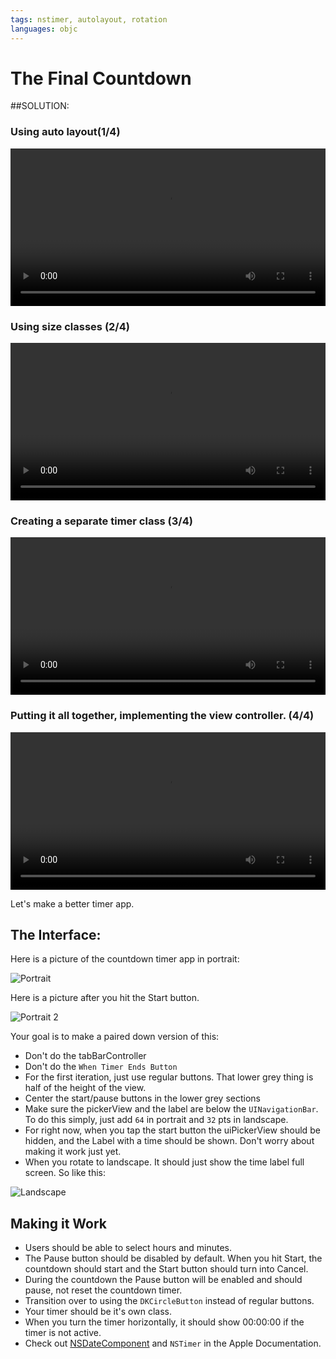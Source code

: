 ```yaml
---
tags: nstimer, autolayout, rotation
languages: objc
---
```

# The Final Countdown

##SOLUTION:


### Using auto layout(1/4)
<video controls width="100%">
<source src="https://curriculum-content.s3.amazonaws.com/finalCountdown/finalCountdown/Autolayour%20Portion.mp4" type="video/mp4" >
  Your browser does not support the video tag. We recommend using Chrome.
  </video> 
  
  
### Using size classes (2/4)
  <video controls width="100%">
<source src="https://curriculum-content.s3.amazonaws.com/finalCountdown/finalCountdown/Size%20Classes.mp4" type="video/mp4" >
  Your browser does not support the video tag. We recommend using Chrome.
  </video> 
  
  

### Creating a separate timer class (3/4)
  <video controls width="100%">
<source src="https://curriculum-content.s3.amazonaws.com/finalCountdown/finalCountdown/TimerClass.mp4" >
  Your browser does not support the video tag. We recommend using Chrome.
  </video> 
  
  

### Putting it all together, implementing the view controller. (4/4)
 
 <video controls width="100%">
<source src="https://curriculum-content.s3.amazonaws.com/finalCountdown/finalCountdown/ViewController%20Implentation.mp4" >
  Your browser does not support the video tag. We recommend using Chrome.
  </video> 
 





Let's make a better timer app.

## The Interface:

Here is a picture of the countdown timer app in portrait:

![Portrait](https://ironboard-curriculum-content.s3.amazonaws.com/iOS/theFinalCountdown/portrait.png)

Here is a picture after you hit the Start button.

![Portrait 2](https://ironboard-curriculum-content.s3.amazonaws.com/iOS/theFinalCountdown/portrait2.png)

Your goal is to make a paired down version of this:

  * Don't do the tabBarController
  * Don't do the `When Timer Ends Button`
  * For the first iteration, just use regular buttons. That lower grey thing is half of the height of the view. 
  * Center the start/pause buttons in the lower grey sections
  * Make sure the pickerView and the label are below the `UINavigationBar`. To do this simply, just add `64` in portrait and `32` pts in landscape. 
  * For right now, when you tap the start button the uiPickerView should be hidden, and the Label with a time should be shown. Don't worry about making it work just yet.
  * When you rotate to landscape. It should just show the time label full screen. So like this:

  ![Landscape](https://ironboard-curriculum-content.s3.amazonaws.com/iOS/theFinalCountdown/landscape.png)

## Making it Work

  * Users should be able to select hours and minutes.
  * The Pause button should be disabled by default. When you hit Start, the countdown should start and the Start button should turn into Cancel.
  * During the countdown the Pause button will be enabled and should pause, not reset the countdown timer.
  * Transition over to using the `DKCircleButton` instead of regular buttons.
  * Your timer should be it's own class.
  * When you turn the timer horizontally, it should show 00:00:00 if the timer is not active.
  * Check out [NSDateComponent](http://nshipster.com/nsdatecomponents/) and `NSTimer` in the Apple Documentation.
